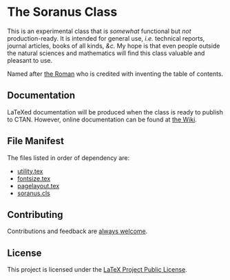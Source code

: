 # The Soranus Class

This is an experimental class that is _somewhat_ functional but _not_ production-ready. It is intended for general use, _i.e._ technical reports, journal articles, books of all kinds, _&c._ My hope is that even people outside the natural sciences and mathematics will find this class valuable and pleasant to use.

Named after [the Roman](https://en.wikipedia.org/wiki/Quintus_Valerius_Soranus "Quintus Valerius Soranus") who is credited with inventing the table of contents.

## Documentation

LaTeXed documentation will be produced when the class is ready to publish to CTAN. However, online documentation can be found at [the Wiki](https://github.com/tail-reversion/soranus/wiki).


## File Manifest

The files listed in order of dependency are:

- [utility.tex](utility.tex)
- [fontsize.tex](fontsize.tex)
- [pagelayout.tex](pagelayout.tex)
- [soranus.cls](soranus.cls)


## Contributing

Contributions and feedback are [always welcome](CONTRIBUTING.md).


## License

This project is licensed under the [LaTeX Project Public License](LICENSE.txt).
